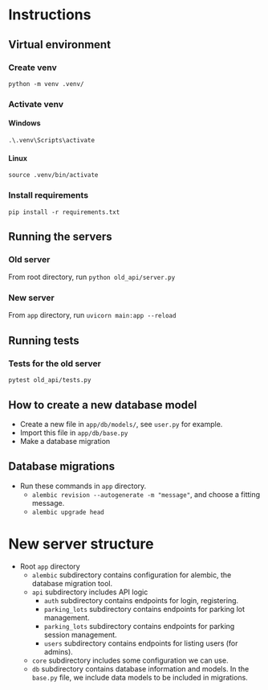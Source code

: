 # Instructions
## Virtual environment
### Create venv
`python -m venv .venv/`
### Activate venv
#### Windows
`.\.venv\Scripts\activate`
#### Linux
`source .venv/bin/activate`
### Install requirements
`pip install -r requirements.txt`

## Running the servers
### Old server
From root directory, run
`python old_api/server.py`
### New server
From `app` directory, run
`uvicorn main:app --reload`

## Running tests
### Tests for the old server
`pytest old_api/tests.py`

## How to create a new database model
- Create a new file in `app/db/models/`, see `user.py` for example.
- Import this file in `app/db/base.py`
- Make a database migration

## Database migrations
- Run these commands in `app` directory.
  - `alembic revision --autogenerate -m "message"`, and choose a fitting message.
  - `alembic upgrade head`

# New server structure
- Root `app` directory
  - `alembic` subdirectory contains configuration for alembic, the database migration tool.
  - `api` subdirectory includes API logic
    - `auth` subdirectory contains endpoints for login, registering.
    - `parking_lots` subdirectory contains endpoints for parking lot management.
    - `parking_lots` subdirectory contains endpoints for parking session management.
    - `users` subdirectory contains endpoints for listing users (for admins).
  - `core` subdirectory includes some configuration we can use.
  - `db` subdirectory contains database information and models. In the `base.py` file, we include data models to be included in migrations.
